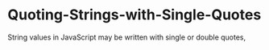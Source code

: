 # Quoting-Strings-with-Single-Quotes

String values in JavaScript may be written with single or double quotes, 
